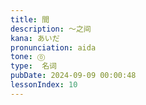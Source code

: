 ```yaml
---
title: 間
description: ～之间
kana: あいだ
pronunciation: aida
tone: ⓪
type:  名词
pubDate: 2024-09-09 00:00:48
lessonIndex: 10
---
```

